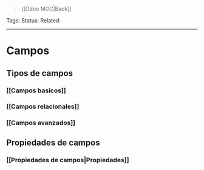 > [[Odoo MOC|Back]]

Tags: 
Status: 
Related: 

___

# Campos

## Tipos de campos

### [[Campos basicos]]
### [[Campos relacionales]]
### [[Campos avanzados]]

## Propiedades de campos

### [[Propiedades de campos|Propiedades]]

